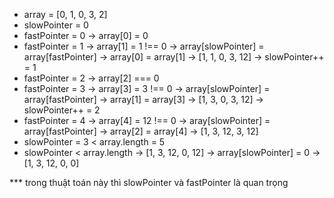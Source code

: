 - array = [0, 1, 0, 3, 2]
- slowPointer = 0
- fastPointer = 0 -> array[0] = 0
- fastPointer = 1 -> array[1] = 1 !== 0 -> array[slowPointer] = array[fastPointer] -> array[0] = array[1] -> [1, 1, 0, 3, 12] -> slowPointer++ = 1
- fastPointer = 2 -> array[2] === 0
- fastPointer = 3 -> array[3] = 3 !== 0 -> array[slowPointer] = array[fastPointer] -> array[1] = array[3] -> [1, 3, 0, 3, 12] -> slowPointer++ = 2
- fastPointer = 4 -> array[4] = 12 !== 0 -> aray[slowPointer] = array[fastPointer] -> array[2] = array[4] -> [1, 3, 12, 3, 12]
- slowPointer = 3 < array.length = 5
- slowPointer < array.length -> [1, 3, 12, 0, 12] -> array[slowPointer] = 0
-> [1, 3, 12, 0, 0]

*** trong thuật toán này thì slowPointer và fastPointer là quan trọng